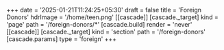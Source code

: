 +++
date = '2025-01-21T11:24:25+05:30'
draft = false
title = 'Foreign Donors'
hdrImage = '/home/teen.png'
[[cascade]]
  [cascade._target]
  kind = 'page'
  path = '/foreign-donors/*'
  [cascade.build]
  render = 'never'
[[cascade]]
  [cascade._target]
  kind = 'section'
  path = '/foreign-donors'
  [cascade.params]
  type = 'foreign'
+++
